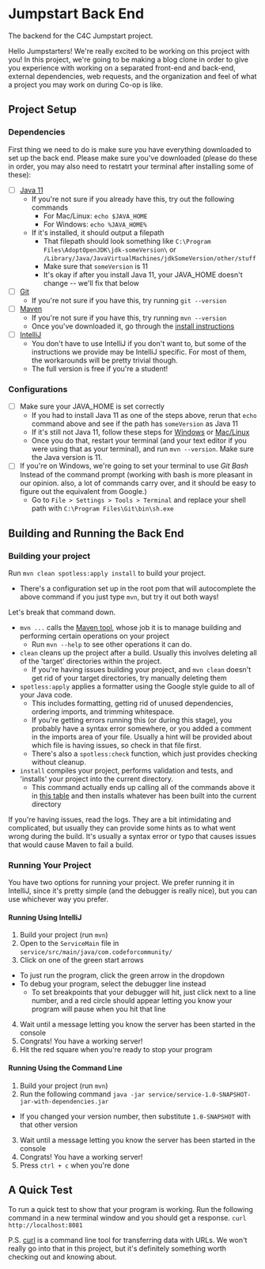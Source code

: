 # Jumpstart Back End
The backend for the C4C Jumpstart project.

Hello Jumpstarters! We're really excited to be working on this project with you!
In this project, we're going to be making a blog clone in order to give you
experience with working on a separated front-end and back-end, external dependencies, 
web requests, and the organization and feel of what a project you may
work on during Co-op is like.

## Project Setup

### Dependencies
First thing we need to do is make sure you have everything downloaded to set
up the back end. Please make sure you've downloaded 
(please do these in order, you may also need to restatrt your terminal after
installing some of these):
- [ ] [Java 11](https://www.oracle.com/java/technologies/javase-jdk11-downloads.html)
  - If you're not sure if you already have this, try out the following commands
    - For Mac/Linux: `echo $JAVA_HOME`
    - For Windows: `echo %JAVA_HOME%`
  - If it's installed, it should output a filepath
    - That filepath should look something like 
    `C:\Program Files\AdoptOpenJDK\jdk-someVersion\` or
    `/Library/Java/JavaVirtualMachines/jdkSomeVersion/other/stuff`
    - Make sure that `someVersion` is 11
    - It's okay if after you install Java 11, your JAVA_HOME doesn't change --
    we'll fix that below
- [ ] [Git](https://git-scm.com/downloads)
  - If you're not sure if you have this, try running `git --version`
- [ ] [Maven](https://maven.apache.org/download.cgi)
  - If you're not sure if you have this, try running `mvn --version`
  - Once you've downloaded it, go through the 
  [install instructions](https://maven.apache.org/install.html)
- [ ] [IntelliJ](https://www.jetbrains.com/idea/)
  - You don't have to use IntelliJ if you don't want to, but some of the instructions
  we provide may be IntelliJ specific. For most of them, the workarounds will
  be pretty trivial though.
  - The full version is free if you're a student!
  
### Configurations
- [ ] Make sure your JAVA_HOME is set correctly
  - If you had to install Java 11 as one of the steps above, rerun
  that `echo` command above and see if the path has `someVersion` as Java 11
  - If it's still not Java 11, follow these steps for 
  [Windows](https://maven.apache.org/install.html#windows-tips) or
  [Mac/Linux](https://maven.apache.org/install.html#unix-based-operating-system-linux-solaris-and-mac-os-x-tips)
  - Once you do that, restart your terminal (and your text editor if you were using
  that as your terminal), and run `mvn --version`. Make sure the Java version is 11.
- [ ] If you're on Windows, we're going to set your terminal to use *Git Bash*
Instead of the command prompt (working with bash is more pleasant in our opinion.
also, a lot of commands carry over, and it should be easy to figure out the equivalent from Google.)
  - Go to `File > Settings > Tools > Terminal` and replace your shell path with
  `C:\Program Files\Git\bin\sh.exe`
  
## Building and Running the Back End

### Building your project
Run `mvn clean spotless:apply install` to build your project.
- There's a configuration set up in the root pom that will autocomplete
the above command if you just type `mvn`, but try it out both ways!

Let's break that command down.
- `mvn ...` calls the [Maven tool](https://maven.apache.org/index.html), whose
job it is to manage building and performing certain operations on your project
  - Run `mvn --help` to see other operations it can do.
- `clean` cleans up the project after a build. Usually this involves deleting all
of the 'target' directories within the project.
  - If you're having issues building your project, and `mvn clean` doesn't
  get rid of your target directories, try manually deleting them
- `spotless:apply` applies a formatter using the Google style guide to all of your Java code. 
  - This includes formatting, getting rid of unused dependencies, ordering imports, 
  and trimming whitespace.
  - If you're getting errors running this (or during this stage), you probably have a 
  syntax error somewhere, or you added a comment in the imports area of your file. Usually
  a hint will be provided about which file is having issues, so check in that file first.
  - There's also a `spotless:check` function, which just provides checking without cleanup.
- `install` compiles your project, performs validation and tests, and 'installs' your project
into the current directory.
  - This command actually ends up calling all of the commands above it in 
  [this table](https://maven.apache.org/guides/introduction/introduction-to-the-lifecycle.html#default-lifecycle-bindings-packaging-maven-plugin)
  and then installs whatever has been built into the current directory

If you're having issues, read the logs. They are a bit intimidating and complicated,
but usually they can provide some hints as to what went wrong during the build. It's usually
a syntax error or typo that causes issues that would cause Maven to fail a build.

### Running Your Project
You have two options for running your project. We prefer running it in IntelliJ,
since it's pretty simple (and the debugger is really nice), but you can use whichever way you prefer.

#### Running Using IntelliJ
1. Build your project (run `mvn`)
2. Open to the `ServiceMain` file in `service/src/main/java/com.codeforcommunity/`
3. Click on one of the green start arrows
  - To just run the program, click the green arrow in the dropdown
  - To debug your program, select the debugger line instead
    - To set breakpoints that your debugger will hit, just click next to a line number,
    and a red circle should appear letting you know your program will pause when you hit
    that line
4. Wait until a message letting you know the server has been started in the console
5. Congrats! You have a working server!
6. Hit the red square when you're ready to stop your program

#### Running Using the Command Line
1. Build your project (run `mvn`)
2. Run the following command
`java -jar service/service-1.0-SNAPSHOT-jar-with-dependencies.jar`
  - If you changed your version number, then substitute `1.0-SNAPSHOT` with
  that other version
3. Wait until a message letting you know the server has been started in the console
4. Congrats! You have a working server!
5. Press `ctrl + c` when you're done

## A Quick Test
To run a quick test to show that your program is working. Run the following command in a new terminal window
and you should get a response.
`curl http://localhost:8081`

P.S. [curl](https://curl.haxx.se/) is a command line tool for transferring data with URLs. We won't
really go into that in this project, but it's definitely something worth checking out and knowing about.